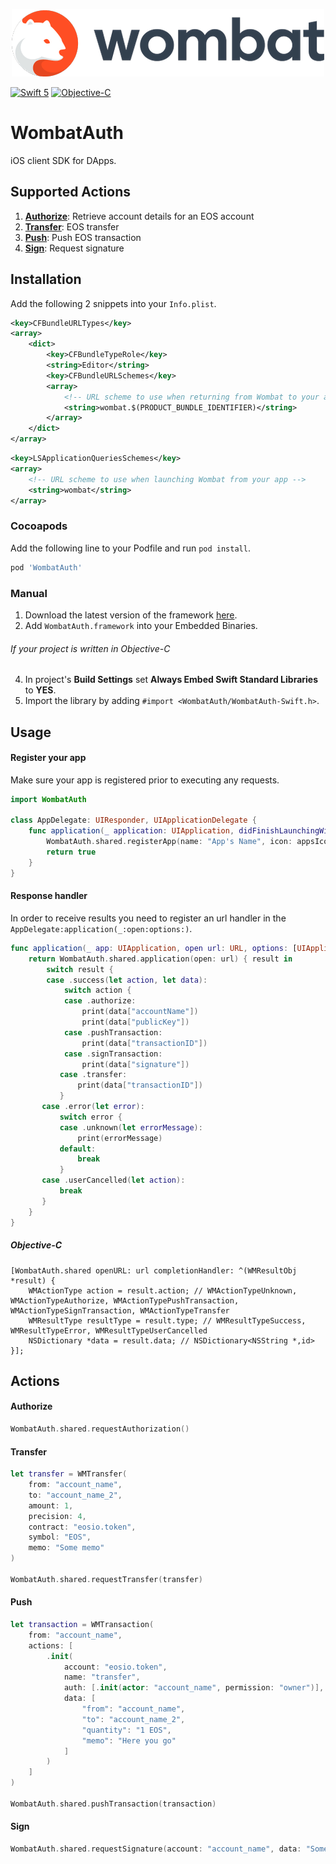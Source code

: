 <p align="center">
    <img src="wombat_logo.png" alt="Wombat" title="Wombat">
</p>


[![Swift 5](https://img.shields.io/badge/Swift-5-orange.svg?style=flat)](https://developer.apple.com/swift/)
[![Objective-C](https://img.shields.io/badge/Objective--C-compatible-blue)](https://developer.apple.com/documentation/objectivec)

# WombatAuth

iOS client SDK for DApps.

## Supported Actions
1. [**Authorize**](#authorize): Retrieve account details for an EOS account
2. [**Transfer**](#transfer): EOS transfer
3. [**Push**](#push): Push EOS transaction
4. [**Sign**](#sign): Request signature

## Installation
Add the following 2 snippets into your `Info.plist`.

```xml
<key>CFBundleURLTypes</key>
<array>
    <dict>
        <key>CFBundleTypeRole</key>
        <string>Editor</string>
        <key>CFBundleURLSchemes</key>
        <array>
            <!-- URL scheme to use when returning from Wombat to your app -->
            <string>wombat.$(PRODUCT_BUNDLE_IDENTIFIER)</string>
        </array>
    </dict>
</array>
```

```xml
<key>LSApplicationQueriesSchemes</key>
<array>
    <!-- URL scheme to use when launching Wombat from your app -->
    <string>wombat</string>
</array>
```

### Cocoapods
Add the following line to your Podfile and run `pod install`.

```ruby
pod 'WombatAuth'
```

### Manual
1. Download the latest version of the framework [here](https://github.com/wombat-tech/wombat-sdk-ios/releases).
2. Add `WombatAuth.framework` into your Embedded Binaries.

###### If your project is written in Objective-C
4. In project's **Build Settings** set **Always Embed Swift Standard Libraries** to **YES**.
5. Import the library by adding `#import <WombatAuth/WombatAuth-Swift.h>`.

## Usage
#### Register your app

Make sure your app is registered prior to executing any requests.

```swift
import WombatAuth

class AppDelegate: UIResponder, UIApplicationDelegate {
    func application(_ application: UIApplication, didFinishLaunchingWithOptions launchOptions: [UIApplication.LaunchOptionsKey: Any]?) -> Bool {
        WombatAuth.shared.registerApp(name: "App's Name", icon: appsIconURL)
        return true
    }
}
```

#### Response handler

In order to receive results you need to register an url handler in the `AppDelegate:application(_:open:options:)`.

```swift
func application(_ app: UIApplication, open url: URL, options: [UIApplication.OpenURLOptionsKey: Any] = [:]) -> Bool {
    return WombatAuth.shared.application(open: url) { result in
        switch result {
        case .success(let action, let data):
            switch action {
            case .authorize:
                print(data["accountName"])
                print(data["publicKey"])
            case .pushTransaction:
                print(data["transactionID"])
            case .signTransaction:
                print(data["signature"])
           case .transfer:
               print(data["transactionID"])
           }
       case .error(let error):
           switch error {
           case .unknown(let errorMessage):
               print(errorMessage)
           default:
               break
           }
       case .userCancelled(let action):
           break
       }
    }
}

```

##### Objective-C
```objc
[WombatAuth.shared openURL: url completionHandler: ^(WMResultObj *result) {
    WMActionType action = result.action; // WMActionTypeUnknown, WMActionTypeAuthorize, WMActionTypePushTransaction, WMActionTypeSignTransaction, WMActionTypeTransfer
    WMResultType resultType = result.type; // WMResultTypeSuccess, WMResultTypeError, WMResultTypeUserCancelled
    NSDictionary *data = result.data; // NSDictionary<NSString *,id>
}];
```

## Actions

#### Authorize
```swift
WombatAuth.shared.requestAuthorization()
```

#### Transfer
```swift
let transfer = WMTransfer(
    from: "account_name",
    to: "account_name_2",
    amount: 1,
    precision: 4,
    contract: "eosio.token",
    symbol: "EOS",
    memo: "Some memo"
)

WombatAuth.shared.requestTransfer(transfer)
```

#### Push
```swift
let transaction = WMTransaction(
    from: "account_name",
    actions: [
        .init(
            account: "eosio.token",
            name: "transfer",
            auth: [.init(actor: "account_name", permission: "owner")],
            data: [
                "from": "account_name",
                "to": "account_name_2",
                "quantity": "1 EOS",
                "memo": "Here you go"
            ]
        )
    ]
)

WombatAuth.shared.pushTransaction(transaction)
```

#### Sign
```swift
WombatAuth.shared.requestSignature(account: "account_name", data: "Some data")
```
